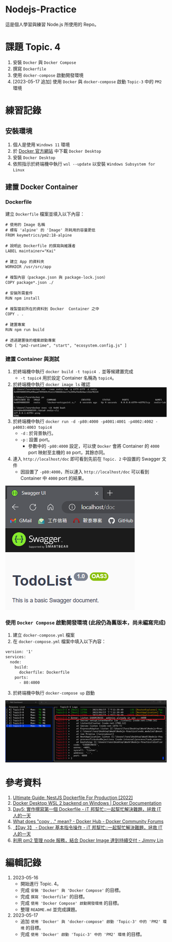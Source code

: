 # Nodejs-Practice
這是個人學習與練習 Node.js 所使用的 Repo。

# 課題 Topic. 4
1. 安裝 `Docker` 與 `Docker Compose`
2. 撰寫 `Dockerfile`
3. 使用 `docker-compose` 啟動開發環境
4. [2023-05-17 追加] 使用 `Docker` 與 `docker-compose` 啟動 `Topic-3` 中的 `PM2` 環境

# 練習記錄
## 安裝環境
1. 個人是使用 `Windows 11` 環境
2. 於 [Docker 官方網站](https://www.docker.com/) 中下載 `Docker Desktop`
3. 安裝 `Docker Desktop`
4. 依照指示於終端機中執行 `wsl --update` 以安裝 `Windows Subsystem for Linux`

## 建置 Docker Container
### Dockerfile
建立 `Dockerfile` 檔案並填入以下內容：
```
# 使用的 Image 名稱
# 標有 'alpine' 的 'Image' 所耗用的容量更低
FROM keymetrics/pm2:18-alpine

# 說明此 Dockerfile 的撰寫與維護者
LABEL maintainer="Kai"

# 建立 App 的資料夾
WORKDIR /usr/src/app

# 複製內容（package.json 與 package-lock.json）
COPY package*.json ./

# 安裝所需套件
RUN npm install

# 複製當前所在的資料到 Docker  Container 之中
COPY . .

# 建置專案
RUN npm run build

# 透過建置後的檔案啟動專案
CMD [ "pm2-runtime", "start", "ecosystem.config.js" ]
```

### 建置 Container 與測試
1. 於終端機中執行 `docker build -t topic4 .` 並等候建置完成
    - `-t topic4` 用於設定 Container 名稱為 `topic4`。
2. 於終端機中執行 `docker image ls` 確認
![Docker  Container 建置結果](Image/01.png)
3. 於終端機中執行 `docker run -d -p80:4000 -p4001:4001 -p4002:4002 -p4003:4003 topic4`
    - `-d` : 於背景執行。
    - `-p` : 設置 port。
        - 參數中的 `-p80:4000` 設定，可以使 `Docker` 會將 Container 的 `4000` port 映射至主機的 `80` port，其餘亦同。
4. 連入 `http://localhost/doc` 即可看到先前在 `Topic. 2` 中設置的 Swagger 文件
    - 因設置了 `-p80:4000`，所以連入 `http://localhost/doc` 可以看到 Container 中 `4000` port 的結果。

![連入透過 Docker 啟動的專案](Image/02.png)

### 使用 `Docker Compose` 啟動開發環境 (此段仍為舊版本，尚未編寫完成)
1. 建立 `docker-compose.yml` 檔案
2. 在 `docker-compose.yml` 檔案中填入以下內容：
```
version: '1'
services:
  node:
    build:
      dockerfile: Dockerfile
    ports:
      - 80:4000
```
3. 於終端機中執行 `docker-compose up` 啟動

![使用 Docker Compose 啟動成功](Image/03.png)

# 參考資料
1. [Ultimate Guide: NestJS Dockerfile For Production [2022]](https://www.tomray.dev/nestjs-docker-production)
2. [Docker Desktop WSL 2 backend on Windows | Docker Documentation](https://docs.docker.com/desktop/windows/wsl/)
3. [Day5: 實作撰寫第一個 Dockerfile - iT 邦幫忙::一起幫忙解決難題，拯救 IT 人的一天](https://ithelp.ithome.com.tw/articles/10191016)
4. [What does "copy . ." mean? - Docker Hub - Docker Community Forums](https://forums.docker.com/t/what-does-copy-mean/74121/6)
5. [【Day 3】 -  Docker 基本指令操作 - iT 邦幫忙::一起幫忙解決難題，拯救 IT 人的一天](https://ithelp.ithome.com.tw/articles/10186431)
6. [利用 pm2 管理 node 服務，結合 Docker Image 達到持續交付 - Jimmy Lin](https://jimmylin212.github.io/post/0008_cicd_with_docker_pm2/)

# 編輯記錄
1. 2023-05-16
    - 開始進行 Topic. 4。
    - 完成 `安裝 'Docker' 與 'Docker Compose'` 的目標。
    - 完成 `撰寫 'Dockerfile'` 的目標。
    - 完成 `使用 'Docker Compose' 啟動開發環境` 的目標。
    - 整理 `README.md` 並完成課題。
2. 2023-05-17
    - 追加 `使用 'Docker' 與 'docker-compose' 啟動 'Topic-3' 中的 'PM2' 環境` 的目標。
    - 完成 `使用 'Docker' 啟動 'Topic-3' 中的 'PM2' 環境` 的目標。
